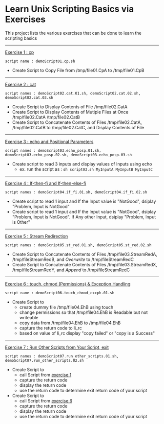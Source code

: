 # Learn Unix Scripting Basics via Exercises
This project lists the various exercises that can be done to learn the scripting basics

---

[Exercise 1 : cp](#ex-1) 

`script name : demoScript01.cp.sh`
- Create Script to Copy File from /tmp/file01.CpA to /tmp/file01.CpB
---
[Exercise 2 : cat](#ex-2)

`script names : demoScript02.cat.01.sh, demoScript02.cat.02.sh, demoScript02.cat.03.sh`
- Create Script to Display Contents of File /tmp/file02.CatA
- Create Script to Display Contents of Mutiple Files at Once /tmp/file02.CatA /tmp/file02.CatB
- Create Script to Concatenate Contents of Files /tmp/file02.CatA, /tmp/file02.CatB to /tmp/file02.CatC, and Display Contents of File
---
[Exercise 3 : echo and Positional Parameters](#ex-3)

`script names : demoScript03.echo_posp.01.sh, demoScript03.echo_posp.02.sh, demoScript03.echo_posp.03.sh`
- Create script to read 3 inputs and display values of Inputs using echo
  - ex. run the script as : `sh script03.sh MyInputA MyInputB MyInputC`
---
[Exercise 4 : If-then-fi and If-then-else-fi](#ex-4)

`script names : demoScript04.if_fi.01.sh, demoScript04.if_fi.02.sh`
- Create script to read 1 input and If the Input value is "NotGood", dsiplay "Problem, Input is NotGood"
- Create script to read 1 input and If the Input value is "NotGood", dsiplay "Problem, Input is NotGood". If Any other Input, dsiplay "Problem, Input is Other"
---
[Exercise 5 : Stream Redirection](#ex-5)

`script names : demoScript05.st_red.01.sh, demoScript05.st_red.02.sh`
- Create Script to Concatenate Contents of Files /tmp/file03.StreamRedA, /tmp/fileStreamRedB, and *Overwrite* to /tmp/fileStreamRedC
- Create Script to Concatenate Contents of Files /tmp/file03.StreamRedX, /tmp/fileStreamRedY, and *Append* to /tmp/fileStreamRedC
---
[Exercise 6 : touch, chmod (Permissions) & Exception Handling](#ex-6)

`script name : demoScript06.touch_chmod_excph.01.sh`
- Create Script to
  - create dummy file /tmp/file04.EhB using touch
  - change permissions so that /tmp/file04.EhB is Readable but not writeable
  - copy data from /tmp/file04.EhB to /tmp/file04.EhB
  - capture the return code to li_rc 
  - based on value of li_rc display "copy failed" or "copy is a Success"
---
[Exercise 7 : Run Other Scripts from Your Script, exit](#ex-7)

`script names : demoScript07.run_other_scripts.01.sh, demoScript07.run_other_scripts.02.sh`
- Create Script to
  - call Script from [exercise 1](#ex-1)
  - capture the return code
  - display the return code
  - use the return code to determine exit return code of your script
- Create Script to
  - call Script from [exercise 6](#ex-6)
  - capture the return code
  - display the return code
  - use the return code to determine exit return code of your script
